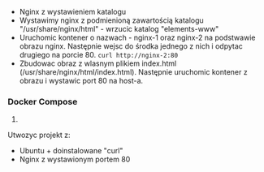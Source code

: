 - Nginx z wystawieniem katalogu
- Wystawimy nginx z podmienioną zawartością katalogu "/usr/share/nginx/html" - wrzucic katalog "elements-www"
- Uruchomic kontener o nazwach - nginx-1 oraz nginx-2 na podstwawie obrazu nginx. Następnie wejsc do środka jednego z nich i odpytac drugiego na porcie 80. 
`curl http://nginx-2:80`
- Zbudowac obraz z wlasnym plikiem index.html (/usr/share/nginx/html/index.html). Następnie uruchomic kontener z obrazu i wystawic port 80 na host-a. 


### Docker Compose
1. 
Utwozyc projekt z:
- Ubuntu + doinstalowane "curl"
- Nginx z wystawionym portem 80 